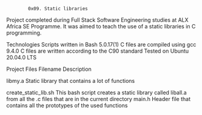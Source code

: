 			0x09. Static libraries


Project completed during Full Stack Software Engineering studies at ALX Africa SE Programme. It was aimed to teach the use of a static libraries in C programming.

Technologies
Scripts written in Bash 5.0.17(1)
C files are compiled using gcc 9.4.0
C files are written according to the C90 standard
Tested on Ubuntu 20.04.0 LTS

Project Files
Filename	Description

libmy.a	Static library that contains a lot of functions

create_static_lib.sh	This bash script creates a static library called liball.a from all the .c files that are in the current directory
main.h	Header file that contains all the prototypes of the used functions
